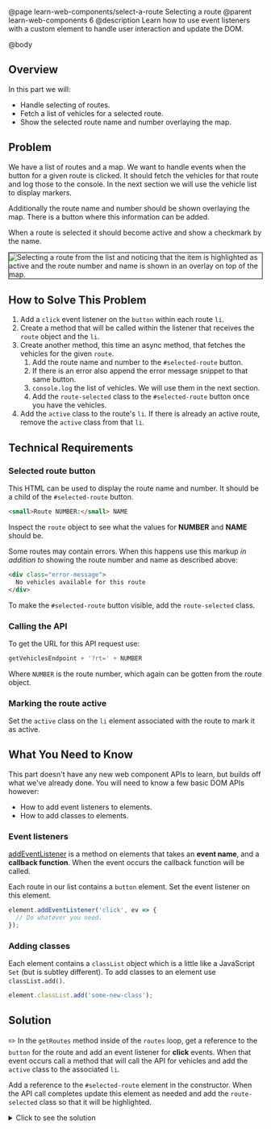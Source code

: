 @page learn-web-components/select-a-route Selecting a route
@parent learn-web-components 6
@description Learn how to use event listeners with a custom element to handle user interaction and update the DOM.

@body

## Overview

In this part we will:

- Handle selecting of routes.
- Fetch a list of vehicles for a selected route.
- Show the selected route name and number overlaying the map.

## Problem

We have a list of routes and a map. We want to handle events when the button for a given route is clicked. It should fetch the vehicles for that route and log those to the console. In the next section we will use the vehicle list to display markers.

Additionally the route name and number should be shown overlaying the map. There is a button where this information can be added.

When a route is selected it should become active and show a checkmark by the name.

<img src="../static/img/web-components/bt-selecting-route.gif"
  style="border: solid 1px black; max-width: 100%;"
  title="Selecting a route from the list and noticing that the item is highlighted as active and the route number and name is shown in an overlay on top of the map." />

## How to Solve This Problem

1. Add a `click` event listener on the `button` within each route `li`.
1. Create a method that will be called within the listener that receives the `route` object and the `li`.
1. Create another method, this time an async method, that fetches the vehicles for the given `route`.
    1. Add the route name and number to the `#selected-route` button.
    1. If there is an error also append the error message snippet to that same button.
    1. `console.log` the list of vehicles. We will use them in the next section.
    1. Add the `route-selected` class to the `#selected-route` button once you have the vehicles.
1. Add the `active` class to the route's `li`. If there is already an active route, remove the `active` class from that `li`.

## Technical Requirements

### Selected route button

This HTML can be used to display the route name and number. It should be a child of the `#selected-route` button.

```html
<small>Route NUMBER:</small> NAME
```

Inspect the `route` object to see what the values for __NUMBER__ and __NAME__ should be.

Some routes may contain errors. When this happens use this markup *in addition to* showing the route number and name as described above:

```html
<div class="error-message">
  No vehicles available for this route
</div>
```

To make the `#selected-route` button visible, add the `route-selected` class.

### Calling the API

To get the URL for this API request use:

```js
getVehiclesEndpoint + '?rt=' + NUMBER
```

Where `NUMBER` is the route number, which again can be gotten from the route object.

### Marking the route active

Set the `active` class on the `li` element associated with the route to mark it as active.

## What You Need to Know

This part doesn't have any new web component APIs to learn, but builds off what we've already done. You will need to know a few basic DOM APIs however:

* How to add event listeners to elements.
* How to add classes to elements.

### Event listeners

[addEventListener](https://developer.mozilla.org/en-US/docs/Web/API/EventTarget/addEventListener) is a method on elements that takes an __event name__, and a __callback function__. When the event occurs the callback function will be called.

Each route in our list contains a `button` element. Set the event listener on this element.

```js
element.addEventListener('click', ev => {
  // Do whatever you need.
});
```

### Adding classes

Each element contains a `classList` object which is a little like a JavaScript `Set` (but is subtley different). To add classes to an element use `classList.add()`.

```js
element.classList.add('some-new-class');
```

## Solution

✏️ In the `getRoutes` method inside of the `routes` loop, get a reference to the `button` for the route and add an event listener for __click__ events. When that event occurs call a method that will call the API for vehicles and add the `active` class to the associated `li`.

Add a reference to the `#selected-route` element in the constructor. When the API call completes update this element as needed and add the `route-selected` class so that it will be highlighted.

<details>
<summary>Click to see the solution</summary>

@sourceref ./index.html
@highlight 169-173,225,236,254-256,264-292,only
@codepen

</details>